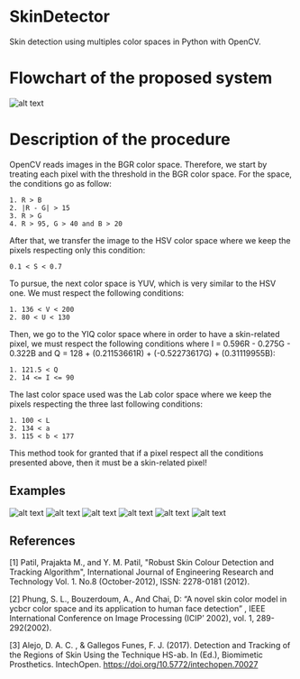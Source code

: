 # SkinDetector
Skin detection using multiples color spaces in Python with OpenCV.

# Flowchart of the proposed system
![alt text](https://scontent.fymy1-1.fna.fbcdn.net/v/t1.15752-9/278692184_396057225488342_3718144922394996355_n.png?_nc_cat=104&ccb=1-5&_nc_sid=ae9488&_nc_ohc=uinK-8jVldcAX8_ZKGP&_nc_oc=AQk8jgQ_sI3tZjyWUHQuSD-waWXTufyip8LDqaYnu1LwcLkqwP5728pgKWhra5Nyd68&_nc_ht=scontent.fymy1-1.fna&oh=03_AVJ2U1WAf5gSCguXkfKlxIpeg3_7BW21szGho2nhwHrMjQ&oe=628D1E57)

# Description of the procedure
OpenCV reads images in the BGR color space. Therefore, we start by treating each pixel with the threshold in the BGR color space. For the space, the conditions go as follow:
```
1. R > B
2. |R - G| > 15
3. R > G
4. R > 95, G > 40 and B > 20
```

After that, we transfer the image to the HSV color space where we keep the pixels respecting only this condition:
```
0.1 < S < 0.7
```

To pursue, the next color space is YUV, which is very similar to the HSV one. We must respect the following conditions:
```
1. 136 < V < 200
2. 80 < U < 130
```

Then, we go to the YIQ color space where in order to have a skin-related pixel, we must respect the following conditions where I = 0.596R - 0.275G - 0.322B
and Q = 128 + (0.21153661R) + (-0.52273617G) + (0.31119955B):
```
1. 121.5 < Q
2. 14 <= I <= 90
```

The last color space used was the Lab color space where we keep the pixels respecting the three last following conditions:
```
1. 100 < L
2. 134 < a
3. 115 < b < 177
```

This method took for granted that if a pixel respect all the conditions presented above, then it must be a skin-related pixel!

## Examples
![alt text](https://media.discordapp.net/attachments/575755454919999489/968684830248271962/unknown.png?width=631&height=473)
![alt text](https://media.discordapp.net/attachments/575755454919999489/968685158075088936/unknown.png)
![alt text](https://media.discordapp.net/attachments/575755454919999489/968685759458607124/unknown.png)
![alt text](https://media.discordapp.net/attachments/575755454919999489/968687613928173628/unknown.png?width=666&height=473)
![alt text](https://media.discordapp.net/attachments/575755454919999489/968688328121659435/unknown.png)
![alt text](https://media.discordapp.net/attachments/575755454919999489/968686178125627442/unknown.png)

## References
<a id="1">[1]</a> 
Patil, Prajakta M., and Y. M. Patil, "Robust Skin Colour Detection and Tracking Algorithm", 
International Journal of Engineering Research and Technology Vol. 1. No.8 (October-2012), ISSN: 2278-0181 (2012).

<a id="2">[2]</a> 
Phung, S. L., Bouzerdoum, A., And Chai, D: “A novel skin color model in ycbcr color space and its
application to human face detection” , IEEE International Conference on Image Processing (ICIP’
2002), vol. 1, 289-292(2002).

<a id="3">[3]</a>
Alejo, D. A. C. , & Gallegos Funes, F. J. (2017). Detection and Tracking of the Regions of Skin Using the Technique HS-ab. In (Ed.), Biomimetic Prosthetics. IntechOpen. https://doi.org/10.5772/intechopen.70027
